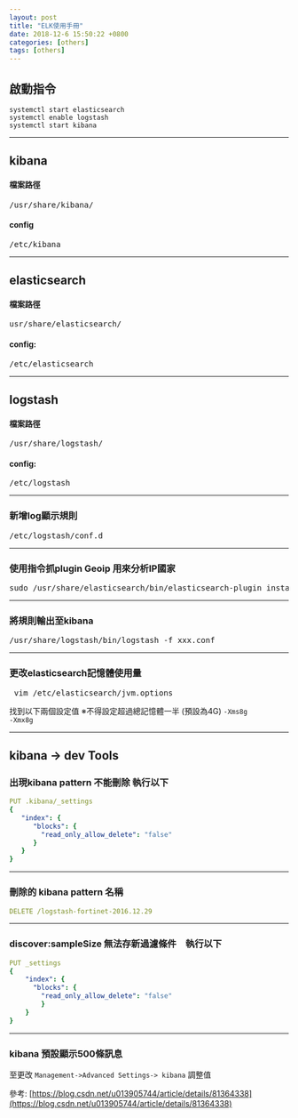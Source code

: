 ```yaml
---
layout: post
title: "ELK使用手冊"
date: 2018-12-6 15:50:22 +0800
categories: [others]
tags: [others]
---
```


## **啟動指令**
`systemctl start elasticsearch` <br />
`systemctl enable logstash` <br />
`systemctl start kibana` <br />

--- 	 

## **kibana**

#### 檔案路徑
<pre>/usr/share/kibana/</pre>
#### config
<pre>/etc/kibana</pre>

---

## **elasticsearch**
#### 檔案路徑
<pre>usr/share/elasticsearch/</pre>
#### config:
<pre>/etc/elasticsearch</pre>

---

## **logstash**
#### 檔案路徑
<pre>/usr/share/logstash/</pre>

#### config:
<pre>/etc/logstash</pre>

---

### 新增log顯示規則
<pre>/etc/logstash/conf.d</pre>

---

### 使用指令抓plugin Geoip 用來分析IP國家
<pre>sudo /usr/share/elasticsearch/bin/elasticsearch-plugin install ingest-geoip</pre>

---

### 將規則輸出至kibana 
<pre>/usr/share/logstash/bin/logstash -f xxx.conf </pre>

---

### 更改elasticsearch記憶體使用量

<pre> vim /etc/elasticsearch/jvm.options</pre>

找到以下兩個設定值 ※不得設定超過總記憶體一半 (預設為4G)
`-Xms8g` <br />
`-Xmx8g` <br />

---

## kibana -> dev Tools

### 出現kibana pattern 不能刪除 執行以下

```yaml
PUT .kibana/_settings
{
   "index": {
      "blocks": {
        "read_only_allow_delete": "false"
      }
   }
}
```
---

### 刪除的 kibana pattern 名稱 

```yaml
DELETE /logstash-fortinet-2016.12.29
```
---

### discover:sampleSize 無法存新過濾條件　執行以下

```yaml
PUT _settings 
{
    "index": { 
      "blocks": { 
        "read_only_allow_delete": "false" 
        } 
    }
}
```
---

### kibana 預設顯示500條訊息

至更改 `Management->Advanced Settings-> kibana` 調整值


參考: [https://blog.csdn.net/u013905744/article/details/81364338](https://blog.csdn.net/u013905744/article/details/81364338)
